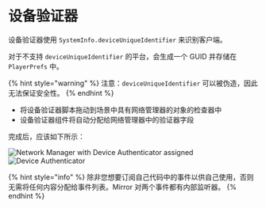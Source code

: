 # 设备验证器

设备验证器使用 `SystemInfo.deviceUniqueIdentifier` 来识别客户端。

对于不支持 `deviceUniqueIdentifier` 的平台，会生成一个 GUID 并存储在 `PlayerPrefs` 中。

{% hint style="warning" %}
注意：`deviceUniqueIdentifier` 可以被伪造，因此无法保证安全性。
{% endhint %}

* 将设备验证器脚本拖动到场景中具有网络管理器的对象的检查器中
* 设备验证器组件将自动分配给网络管理器中的验证器字段

完成后，应该如下所示：

<div align="left">

<img src="../../../.gitbook/assets/image (108).png" alt="Network Manager with Device Authenticator assigned">

</div>

<div align="left">

<img src="../../../.gitbook/assets/image (18).png" alt="Device Authenticator">

</div>

{% hint style="info" %}
除非您想要订阅自己代码中的事件以供自己使用，否则无需将任何内容分配给事件列表。Mirror 对两个事件都有内部监听器。
{% endhint %}

